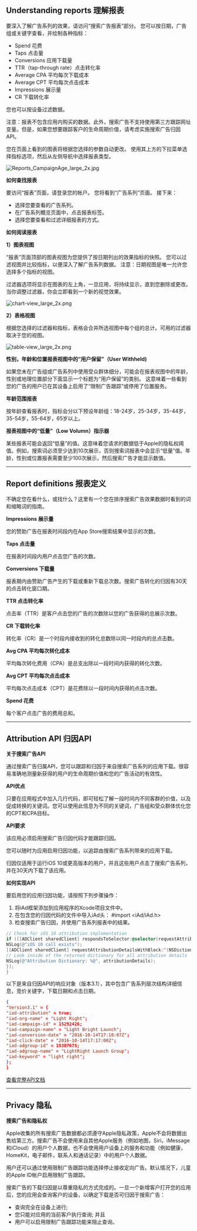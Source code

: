 ## Understanding reports 理解报表

要深入了解广告系列的效果，请访问“搜索广告报表”部分。 您可以按日期，广告组或关键字查看，并绘制各种指标：

* Spend 花费
* Taps 点击量
* Conversions 应用下载量
* TTR（tap-through rate）点击转化率
* Average CPA 平均每次下载成本
* Average CPT 平均每次点击成本
* Impressions 展示量
* CR 下载转化率

您也可以按设备过滤数据。

注意：报表不包含应用内购买的数据。此外，搜索广告不支持使用第三方跟踪网址变量。但是，如果您想要跟踪客户的生命周期价值，请考虑实施搜索广告归因API。

您在页面上看到的图表将根据您选择的参数自动更改。 使用其上方的下拉菜单选择指标选项，然后从左侧导航中选择报表类型。

![Reports_CampaignAge_large_2x.jpg](img/Reports_CampaignAge_large_2x.jpg)

**如何查找报表**

要访问“报表”页面，请登录您的帐户。 您将看到“广告系列”页面。 接下来：

* 选择您要查看的广告系列。
* 在广告系列概览页面中，点击报表标签。
* 选择您要查看和过滤详细报表的方式。

**如何阅读报表**

**1）图表视图**

“报表”页面顶部的图表视图为您提供了按日期列出的效果指标的快照。 您可以过滤视图并比较指标，以便深入了解广告系列数据。 注意：日期视图是唯一允许您选择多个指标的视图。

过滤器选项将显示在图表的左上角，一旦应用，将持续显示，直到您删除或更改。 当你调整过滤器，你会立即看到一个新的视觉效果。

![chart-view_large_2x.png](img/chart-view_large_2x.png)

**2）表格视图**

根据您选择的过滤器和指标，表格会合并所选视图中每个组的总计。可用的过滤器取决于您的视图。

![table-view_large_2x.png](img/table-view_large_2x.png)

**性别，年龄和位置报表视图中的“用户保留”（User Withheld)**

如果您未在广告组或广告系列中使用受众群体细分，可能会在报表视图中的年龄，性别或地理位置部分下面显示一个标题为“用户保留”的类别。 这意味着一些看到您的广告的用户已在其设备上启用了“限制广告跟踪”或停用了位置服务。

**年龄范围报表**

按年龄查看报表时，指标会分以下预设年龄组：18-24岁，25-34岁，35-44岁，35-54岁，55-64岁，65岁以上。

**报表视图中的“低量”（Low Volumn）指示器**

某些报表可能会返回“低量”的值。这意味着您请求的数据低于Apple的隐私权阈值。例如，搜索词必须至少达到10次展示，否则搜索词报表中会显示“低量”值。年龄，性别或位置报表需要至少100次展示，然后搜索广告才能显示数值。

---

## Report definitions 报表定义

不确定您在看什么，或找什么？这里有一个您在排序搜索广告效果数据时看到的词和缩略词的指南。

**Impressions 展示量**

您的赞助广告在报表时间段内在App Store搜索结果中显示的次数。

**Taps 点击量**

在报表时间段内用户点击您广告的次数。

**Conversions 下载量**

报表期内由赞助广告产生的下载或重新下载总次数。搜索广告转化的归因有30天的点击转化窗口期。

**TTR 点击转化率**

点击率（TTR）是客户点击您的广告的次数除以您的广告获得的总展示次数。

**CR 下载转化率**

转化率（CR）是一个时段内接收到的转化总数除以同一时段内的总点击数。

**Avg CPA 平均每次转化成本**

平均每次转化费用（CPA）是总支出除以一段时间内获得的转化次数。

**Avg CPT 平均每次点击成本**

平均每次点击成本（CPT）是花费除以一段时间内获得的点击次数。

**Spend 花费**

每个客户点击广告的费用总和。

---

## Attribution API 归因API

**关于搜索广告API**

通过搜索广告归属API，您可以跟踪和归因于来自搜索广告系列的应用下载。很容易准确地测量新获得的用户的生命周期价值和您的广告活动的有效性。

**API优点**

只要在应用程式中加入几行代码，即可轻松了解一段时间内不同客群的价值，以及促成转换的关键词。您可以使用此信息为不同的关键词，广告组和受众群体优化您的CPT和CPA目标。

**API要求**

该应用必须启用搜索广告归因代码才能跟踪归因。

您可以随时为应用启用归因功能，以追踪由搜索广告系列带来的应用下载。

归因仅适用于运行iOS 10或更高版本的用户，并且这些用户点击了搜索广告系列，并在30天内下载了该应用。

**如何实现API**

要启用您的应用归因功能，请按照下列步骤操作：

1. 将iAd框架添加到应用程序的Xcode项目文件中。
2. 在包含您的归因代码的文件中导入iAd头：
  #import <iAd/iAd.h>
3. 检查搜索广告归因，并使用广告系列报表中的结果。

```objective-c
// Check for iOS 10 attribution implementation
if ([[ADClient sharedClient] respondsToSelector:@selector(requestAttributionDetailsWithBlock:)]) { 
NSLog(@"iOS 10 call exists"); 
[[ADClient sharedClient] requestAttributionDetailsWithBlock:^(NSDictionary *attributionDetails, NSError *error) { 
// Look inside of the returned dictionary for all attribution details
NSLog(@"Attribution Dictionary: %@", attributionDetails); 
}];
}
```

以下是来自归因API的响应对象（版本3.1），其中包含广告系列层次结构详细信息，竞价关键字，下载日期和点击日期。

```json
{
"Version3.1" = { 
"iad-attribution" = true;
"iad-org-name" = "Light Right"; 
"iad-campaign-id" = 15292426; 
"iad-campaign-name" = "Light Bright Launch"; 
"iad-conversion-date" = "2016-10-14T17:18:07Z";
"iad-click-date" = "2016-10-14T17:17:00Z";
"iad-adgroup-id" = 15307675; 
"iad-adgroup-name" = "LightRight Launch Group"; 
"iad-keyword" = "light right"; 
}; 
}
```

[查看完整API文档](http://searchads.apple.com/help/pdf/attribution-api.pdf)

---

## Privacy 隐私

**搜索广告和隐私权**

Apple收集的所有搜索广告数据都必须遵守Apple隐私政策，Apple不会将数据出售给第三方。搜索广告不会使用来自其他Apple服务（例如地图，Siri，iMessage和iCloud）的用户个人数据，也不会使用用户设备上的服务和功能（例如健康，HomeKit，电子邮件，联系人和通话记录）中的用户个人数据。

用户还可以通过使用限制广告跟踪功能选择停止接收定向广告。默认情况下，儿童的Apple ID帐户启用限制广告跟踪。

搜索广告的下载归因是以尊重隐私的方式完成的。一旦一个新增客户打开您的应用后，您的应用会查询客户的设备，以确定下载是否可归因于搜索广告：

* 查询完全在设备上进行;
* 您只能对应用的当前客户执行查询; 并且
* 用户可以启用限制广告跟踪功能来阻止查询。